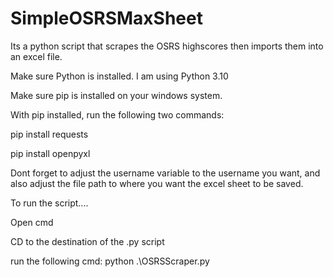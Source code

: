 # SimpleOSRSMaxSheet
Its a python script that scrapes the OSRS highscores then imports them into an excel file. 

Make sure Python is installed. I am using Python 3.10

Make sure pip is installed on your windows system.

With pip installed, run the following two commands:

  pip install requests
  
  pip install openpyxl
  
  Dont forget to adjust the username variable to the username you want, and also adjust the file path to where you want the excel sheet to be saved. 


To run the script....

Open cmd 

CD to the destination of the .py script

run the following cmd: python .\OSRSScraper.py

